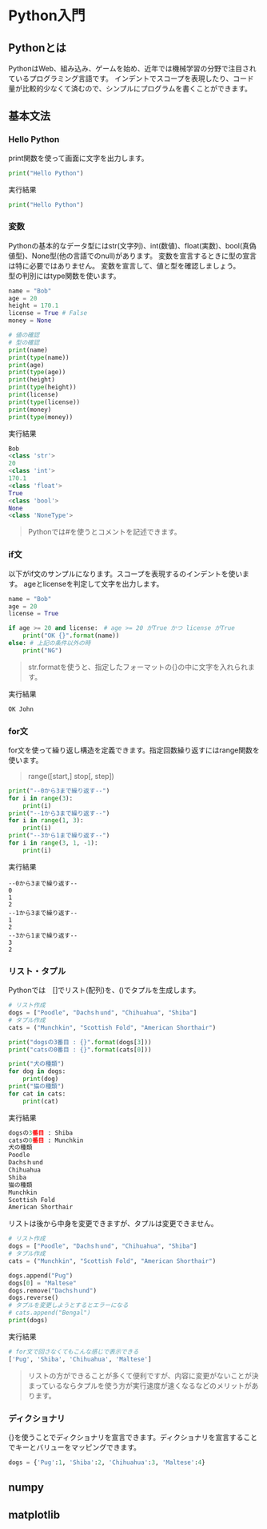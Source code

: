 # Python入門
## Pythonとは
PythonはWeb、組み込み、ゲームを始め、近年では機械学習の分野で注目されているプログラミング言語です。
インデントでスコープを表現したり、コード量が比較的少なくて済むので、シンプルにプログラムを書くことができます。

## 基本文法
### Hello Python
print関数を使って画面に文字を出力します。
```python
print("Hello Python")
```
実行結果
```python
print("Hello Python")
```

### 変数
Pythonの基本的なデータ型にはstr(文字列)、int(数値)、float(実数)、bool(真偽値型)、None型(他の言語でのnull)があります。
変数を宣言するときに型の宣言は特に必要ではありません。
変数を宣言して、値と型を確認しましょう。   
型の判別にはtype関数を使います。
```python
name = "Bob"
age = 20
height = 170.1
license = True # False
money = None

# 値の確認
# 型の確認
print(name)
print(type(name))
print(age)
print(type(age))
print(height)
print(type(height))
print(license)
print(type(license))
print(money)
print(type(money))
```
実行結果
```python
Bob
<class 'str'>
20
<class 'int'>
170.1
<class 'float'>
True
<class 'bool'>
None
<class 'NoneType'>
```
> Pythonでは#を使うとコメントを記述できます。

### if文
以下がif文のサンプルになります。スコープを表現するのインデントを使います。
ageとlicenseを判定して文字を出力します。
```python
name = "Bob"
age = 20
license = True

if age >= 20 and license:　# age >= 20 がTrue かつ license がTrue
    print("OK {}".format(name))
else: # 上記の条件以外の時
    print("NG")
```
> str.formatを使うと、指定したフォーマットの{}の中に文字を入れられます。  
   
実行結果
```python
OK John
```

### for文
for文を使って繰り返し構造を定義できます。指定回数繰り返すにはrange関数を使います。
> range([start,] stop[, step])
```python
print("--0から3まで繰り返す--")
for i in range(3):
    print(i)
print("--1から3まで繰り返す--")
for i in range(1, 3):
    print(i)
print("--3から1まで繰り返す--")
for i in range(3, 1, -1):
    print(i)
```
実行結果
```
--0から3まで繰り返す--
0
1
2
--1から3まで繰り返す--
1
2
--3から1まで繰り返す--
3
2
```
### リスト・タプル
Pythonでは　[]でリスト(配列)を、()でタプルを生成します。  
```python
# リスト作成
dogs = ["Poodle", "Dachsｈund", "Chihuahua", "Shiba"]
# タプル作成
cats = ("Munchkin", "Scottish Fold", "American Shorthair")

print("dogsの3番目 : {}".format(dogs[3]))
print("catsの0番目 : {}".format(cats[0]))

print("犬の種類")
for dog in dogs:
    print(dog)
print("猫の種類")
for cat in cats:
    print(cat)
```
実行結果
```python
dogsの3番目 : Shiba
catsの0番目 : Munchkin
犬の種類
Poodle
Dachsｈund
Chihuahua
Shiba
猫の種類
Munchkin
Scottish Fold
American Shorthair
```

リストは後から中身を変更できますが、タプルは変更できません。   
```python
# リスト作成
dogs = ["Poodle", "Dachsｈund", "Chihuahua", "Shiba"]
# タプル作成
cats = ("Munchkin", "Scottish Fold", "American Shorthair")

dogs.append("Pug")
dogs[0] = "Maltese"
dogs.remove("Dachsｈund")
dogs.reverse()
# タプルを変更しようとするとエラーになる
# cats.append("Bengal")
print(dogs)
```
実行結果
```python
# for文で回さなくてもこんな感じで表示できる
['Pug', 'Shiba', 'Chihuahua', 'Maltese']
```
> リストの方ができることが多くて便利ですが、内容に変更がないことが決まっているならタプルを使う方が実行速度が速くなるなどのメリットがあります。

### ディクショナリ
{}を使うことでディクショナリを宣言できます。ディクショナリを宣言することでキーとバリューをマッピングできます。
```python
dogs = {'Pug':1, 'Shiba':2, 'Chihuahua':3, 'Maltese':4}
```
## numpy
## matplotlib
